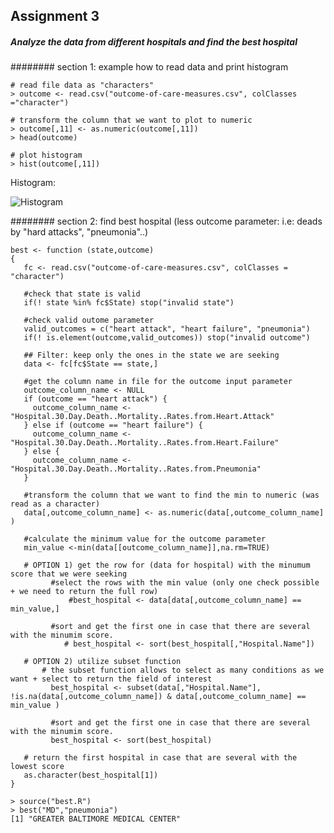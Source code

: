 ## Assignment 3 
##### Analyze the data from different hospitals and find the best hospital


######## section 1: example how to read data and print histogram

```
# read file data as "characters"
> outcome <- read.csv("outcome-of-care-measures.csv", colClasses ="character")

# transform the column that we want to plot to numeric
> outcome[,11] <- as.numeric(outcome[,11])
> head(outcome)

# plot histogram
> hist(outcome[,11])

```

Histogram: 

![Histogram](https://github.com/ferfervi/R_Programming/tree/master/ProgrammingAssignment3/rprog-data-ProgAssignment3-data/histogram1.jpg "Histogram")



######## section 2: find best hospital (less outcome parameter: i.e: deads by "hard attacks", "pneumonia"..)
```
best <- function (state,outcome)
{
   fc <- read.csv("outcome-of-care-measures.csv", colClasses = "character")
   
   #check that state is valid
   if(! state %in% fc$State) stop("invalid state")
   
   #check valid outome parameter
   valid_outcomes = c("heart attack", "heart failure", "pneumonia")
   if(! is.element(outcome,valid_outcomes)) stop("invalid outcome")

   ## Filter: keep only the ones in the state we are seeking
   data <- fc[fc$State == state,]
   
   #get the column name in file for the outcome input parameter
   outcome_column_name <- NULL
   if (outcome == "heart attack") {
     outcome_column_name <- "Hospital.30.Day.Death..Mortality..Rates.from.Heart.Attack"
   } else if (outcome == "heart failure") {
     outcome_column_name <- "Hospital.30.Day.Death..Mortality..Rates.from.Heart.Failure"
   } else {
     outcome_column_name <- "Hospital.30.Day.Death..Mortality..Rates.from.Pneumonia"
   }
   
   #transform the column that we want to find the min to numeric (was read as a character)
   data[,outcome_column_name] <- as.numeric(data[,outcome_column_name] )
   
   #calculate the minimum value for the outcome parameter
   min_value <-min(data[[outcome_column_name]],na.rm=TRUE)
   
   # OPTION 1) get the row for (data for hospital) with the minumum score that we were seeking
         #select the rows with the min value (only one check possible + we need to return the full row)   
             #best_hospital <- data[data[,outcome_column_name] == min_value,]
        
         #sort and get the first one in case that there are several with the minumim score.
            # best_hospital <- sort(best_hospital[,"Hospital.Name"])
     
   # OPTION 2) utilize subset function 
       # the subset function allows to select as many conditions as we want + select to return the field of interest 
         best_hospital <- subset(data[,"Hospital.Name"], !is.na(data[,outcome_column_name]) & data[,outcome_column_name] == min_value )
        
         #sort and get the first one in case that there are several with the minumim score.
         best_hospital <- sort(best_hospital)
   
   # return the first hospital in case that are several with the lowest score
   as.character(best_hospital[1])
}

```

```
> source("best.R")
> best("MD","pneumonia")
[1] "GREATER BALTIMORE MEDICAL CENTER"
```



